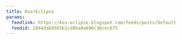 ```yaml
---
title: Kos+Eclipse
params:
  feedlink: https://kos-eclipse.blogspot.com/feeds/posts/default
  feedid: 2844dab9565b1cd0ba8a896c36cec675
---
```

